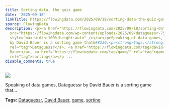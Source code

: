 ```yaml
---
title: Sorting data, the quiz game
date: '2025-09-18'
linkTitle: https://flowingdata.com/2025/09/18/sorting-data-the-quiz-game/
source: FlowingData
description: <p><a href="https://flowingdata.com/2025/09/18/sorting-data-the-quiz-game/"><img
  src="https://flowingdata.com/wp-content/uploads/2025/09/dataguessr-750x460.png"
  style="max-width:100%;height:auto" /></a></p>Speaking of data games, Dataguessr
  by David Bauer is a sorting game that&#8230;<p><strong>Tags:</strong> <a href="https://flowingdata.com/tag/dataguessr/"
  rel="tag">Dataguessr</a>, <a href="https://flowingdata.com/tag/david-bauer/" rel="tag">David
  Bauer</a>, <a href="https://flowingdata.com/tag/game/" rel="tag">game</a>, <a href="https://flowingdata.com/tag/sorting/"
  rel="tag">sorting</a></p ...
disable_comments: true
---
```

<p><a href="https://flowingdata.com/2025/09/18/sorting-data-the-quiz-game/"><img src="https://flowingdata.com/wp-content/uploads/2025/09/dataguessr-750x460.png" style="max-width:100%;height:auto" /></a></p>Speaking of data games, Dataguessr by David Bauer is a sorting game that&#8230;<p><strong>Tags:</strong> <a href="https://flowingdata.com/tag/dataguessr/" rel="tag">Dataguessr</a>, <a href="https://flowingdata.com/tag/david-bauer/" rel="tag">David Bauer</a>, <a href="https://flowingdata.com/tag/game/" rel="tag">game</a>, <a href="https://flowingdata.com/tag/sorting/" rel="tag">sorting</a></p ...